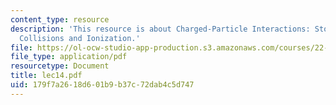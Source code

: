 ```yaml
---
content_type: resource
description: 'This resource is about Charged-Particle Interactions: Stopping Power,
  Collisions and Ionization.'
file: https://ol-ocw-studio-app-production.s3.amazonaws.com/courses/22-101-applied-nuclear-physics-fall-2006/179f7a2618d601b9b37c72dab4c5d747_lec14.pdf
file_type: application/pdf
resourcetype: Document
title: lec14.pdf
uid: 179f7a26-18d6-01b9-b37c-72dab4c5d747
---
```


